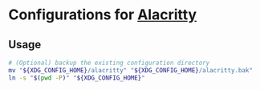 # Configurations for [Alacritty](https://github.com/alacritty/alacritty)

## Usage

```bash
# (Optional) backup the existing configuration directory
mv "${XDG_CONFIG_HOME}/alacritty" "${XDG_CONFIG_HOME}/alacritty.bak"
ln -s "$(pwd -P)" "${XDG_CONFIG_HOME}"
```
